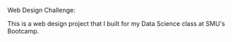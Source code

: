 Web Design Challenge:

This is a web design project that I built for my Data Science class at SMU's Bootcamp. 

